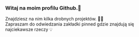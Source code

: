 ### Witaj na moim profilu Github.👋
Znajdziesz na nim kilka drobnych projektów. 👨‍💻 <br>
Zapraszam do odwiedzania zakładki pinned gdzie znajdują się najciekawsze rzeczy 💡

<!--
**NeverPlayFair/NeverPlayFair** is a ✨ _special_ ✨ repository because its `README.md` (this file) appears on your GitHub profile.

Here are some ideas to get you started:

- 🔭 I’m currently working on ...
- 🌱 I’m currently learning ...
- 👯 I’m looking to collaborate on ...
- 🤔 I’m looking for help with ...
- 💬 Ask me about ...
- 📫 How to reach me: ...
- 😄 Pronouns: ...
- ⚡ Fun fact: ...
-->
